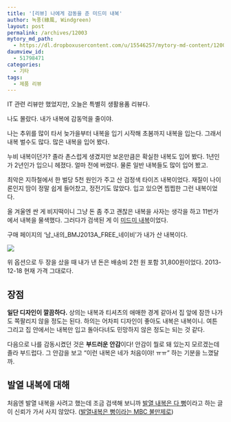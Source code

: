 ```yaml
---
title: '[리뷰] 나에게 감동을 준 미드미 내복'
author: 녹풍(綠風, Windgreen)
layout: post
permalink: /archives/12003
mytory_md_path:
  - https://dl.dropboxusercontent.com/u/15546257/mytory-md-content/12003-naebok.md
daumview_id:
  - 51798471
categories:
  - 기타
tags:
  - 제품 리뷰
---
```

IT 관련 리뷰만 했었지만, 오늘은 특별히 생활용품 리뷰다.

나도 몰랐다. 내가 내복에 감동먹을 줄이야.

나는 추위를 많이 타서 늦가을부터 내복을 입기 시작해 초봄까지 내복을 입는다. 그래서 내복 벌수도 많다. 많은 내복을 입어 봤다.

누비 내복이던가? 졸라 촌스럽게 생겼지만 보온만큼은 확실한 내복도 입어 봤다. 1년인가 2년인가 입으니 헤졌다. 얼마 전에 버렸다. 물론 일반 내복들도 많이 입어 봤고.

최악은 지하철에서 한 벌당 5천 원인가 주고 산 검정색 타이즈 내복이었다. 재질이 나이론인지 땀이 정말 쉽게 들어찼고, 정전기도 많았다. 입고 있으면 찝찝한 그런 내복이었다.

올 겨울엔 싼 게 비지떡이니 그냥 돈 좀 주고 괜찮은 내복을 사자는 생각을 하고 11번가에서 내복을 물색했다. 그러다가 검색된 게 이 [미드미 내복][1]이었다.

구매 페이지의 &#8216;남&#95;내의&#95;BMJ2013A&#95;FREE&#95;네이비&#8217;가 내가 산 내복이다.

![][2]

위 옵션으로 두 장을 샀을 때 내가 낸 돈은 배송비 2천 원 포함 31,800원이었다. 2013-12-18 현재 가격 그대로다.

## 장점

**일단 디자인이 깔끔하다.** 상의는 내복과 티셔츠의 애매한 경계 같아서 집 앞에 잠깐 나가도 쪽팔리지 않을 정도는 된다. 하의는 어차피 디자인이 좋아도 내복은 내복이니. 여튼 그리고 집 안에서는 내복만 입고 돌아다녀도 민망하지 않은 정도는 되는 것 같다.

다음으로 나를 감동시켰던 것은 **부드러운 안감**이다! 안감이 뭘로 돼 있는지 모르겠는데 졸라 부드럽다. 그 안감을 보고 &#8220;이런 내복은 네가 처음이야! ㅠㅠ&#8221; 하는 기분을 느꼈달까.

## 발열 내복에 대해

처음엔 발열 내복을 사려고 했는데 조금 검색해 보니까 [발열 내복은 다 뻥][3]이라고 하는 글이 신뢰가 가서 사지 않았다. ([발열내복은 뻥이라는 MBC 불만제로][4])

 [1]: http://www.11st.co.kr/product/SellerProductDetail.tmall?method=getSellerProductDetail&prdNo=870544187&xfrom=&xzone=
 [2]: /uploads/legacy/naebok.png
 [3]: http://jinmedi.tistory.com/247
 [4]: http://m.imbc.com/m/Vod/VodDetailInfo.aspx?progCode=1000838100281100000&itemid=810770